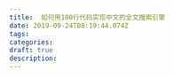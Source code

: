```yaml
---
title:  如何用100行代码实现中文的全文搜索引擎
date: 2019-09-24T08:19:44.074Z
tags: 
categories:
draft: true
description: 
---
```

